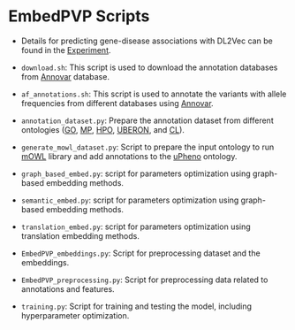 # EmbedPVP Scripts

- Details for predicting gene-disease associations with DL2Vec can be found in the [Experiment](https://github.com/bio-ontology-research-group/DL2Vec/tree/master/Experiment).

- `download.sh`: This script is used to download the annotation databases from [Annovar](https://annovar.openbioinformatics.org/en/latest/) database.

- `af_annotations.sh`: This script is used to annotate the variants with allele frequencies from different databases using [Annovar](https://annovar.openbioinformatics.org/en/latest/).

- `annotation_dataset.py`: Prepare the annotation dataset from different ontologies ([GO](http://geneontology.org/docs/download-go-annotations/), [MP](http://www.informatics.jax.org/vocab/mp_ontology), [HPO](https://hpo.jax.org/app/download/annotation), [UBERON](https://www.ebi.ac.uk/ols/ontologies/uberon), and [CL](https://www.nature.com/articles/s41586-018-0590-4)).

- `generate_mowl_dataset.py`: Script to prepare the input ontology to run [mOWL](https://github.com/bio-ontology-research-group/mowl) library and add annotations to the [uPheno](https://zenodo.org/records/3710690) ontology.

- `graph_based_embed.py`: script for parameters optimization using graph-based embedding methods.

- `semantic_embed.py`: script for parameters optimization using graph-based embedding methods.

- `translation_embed.py`: script for parameters optimization using translation embedding methods.

- `EmbedPVP_embeddings.py`: Script for preprocessing dataset and the embeddings.

- `EmbedPVP_preprocessing.py`: Script for preprocessing data related to annotations and features.

- `training.py`: Script for training and testing the model, including hyperparameter optimization.

